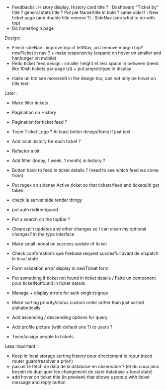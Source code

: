 - Feedbacks : History display, History card title ?
: Dashboard "Ticket by" title ? general stats title ? Put pie Name/title in bold ? same color?
: New ticket page (and double title remove ?)
: SideNav (see what to do with top)
- Do home/login page

Design:
- Finish sideNav : improve top of leftNav, just remove margin top? newTicket in nav ? + make responsivity (expand on hover on smaller and hanburger on mobile)
- Redo ticket feed design : smaller height et less space in between (need like 10ish tickets par page izi) + put project/type in display
+ make un btn see more/edit in the design too, can not only be hover on title text

Later :
- Make filler tickets 
-  Pagination on History
- Pagination for ticket feed ?
- Team Ticket Logo ? At least better design/fonts if just text
- Add local history for each ticket ?
- Refactor a bit
- Add filter (today, 1 week, 1 month) in history ?
- Button back to feed in ticket details ? (need to see which feed we come from)
- Put regex on sidenav Active ticket so that tickets/feed and tickets/id get taken
- check le server side render thingy
- put auth redirectguard
- Put a search on the topBar ?
- Clean/split updates and other changes so I can clean my optional changes? in the type interface
- Make small modal on success update of ticket
- Check confirmations que firebase request succesfull avant de dispatch le local state
- Form validation error display in newTicket form

- Put something if ticket not found in ticket details / Faire un component pour ticketNotfound in ticket details
- Manage + display errors for auth singin/signup
- Make sorting priority/status custom order rather than just sorted alphabetically
- Add ascending / descending options for query
- Add profile picture (with default one ?) to users ?
- Team/assign people to tickets


Less important :
- Keep in local storage sorting history pour directement le reput (need router guard/resolver a priori)
- passer le fetch de data de la database en observable ? (et du coup plus besoin de dupliquer les changement de state database + local state)
- add hover on ticket title (in preview) that shows a popup with ticket message and reply button